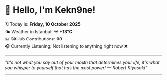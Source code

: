# 👋 Hello, I'm Kekn9ne!

🗓️ Today is: **Friday, 10 October 2025**  
🌤️ Weather in Istanbul: **☀️   +13°C**  
📊 GitHub Contributions: **90**  
🎧 Currently Listening: Not listening to anything right now ❌

---

_"It's not what you say out of your mouth that determines your life, it's what you whisper to yourself that has the most power! — *Robert Kiyosaki*"_

---
